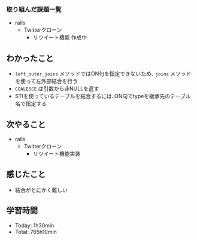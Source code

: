 ### 取り組んだ課題一覧
- rails
  - Twitterクローン
    - リツイート機能 作成中
## わかったこと
- `left_outer_joins` メソッドではON句を指定できないため､ `joins` メソッドを使って左外部結合を行う
- `COALESCE` は引数から非NULLを返す
- STIを使っているテーブルを結合するには､ON句でtypeを継承先のテーブル名で指定する
## 次やること
- rails
  - Twitterクローン
    - リツイート機能実装
## 感じたこと
- 結合がとにかく難しい
## 学習時間
- Today: 1h30min
- Total: 765h10min